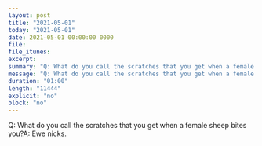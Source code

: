 ```yaml
---
layout: post
title: "2021-05-01"
today: "2021-05-01"
date: 2021-05-01 00:00:00 0000
file:
file_itunes:
excerpt:
summary: "Q: What do you call the scratches that you get when a female sheep bites you?A: Ewe nicks."
message: "Q: What do you call the scratches that you get when a female sheep bites you?A: Ewe nicks."
duration: "01:00"
length: "11444"
explicit: "no"
block: "no"
---
```

Q: What do you call the scratches that you get when a female sheep bites you?A: Ewe nicks.

